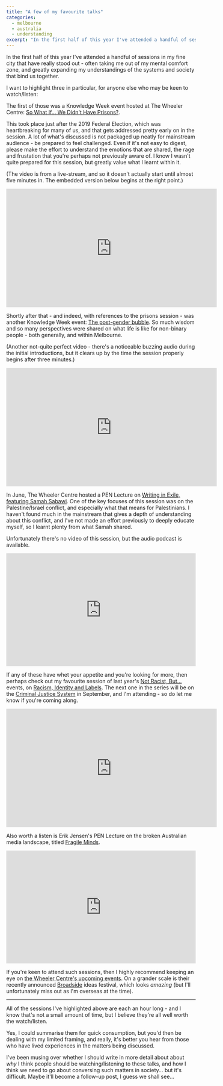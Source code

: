 ```yaml
---
title: "A few of my favourite talks"
categories:
  - melbourne
  - australia
  - understanding
excerpt: "In the first half of this year I've attended a handful of sessions in my fine city that have really stood out. I want to highlight three in particular."
---
```


In the first half of this year I've attended a handful of sessions in my fine city that have really stood out - often taking me out of my mental comfort zone, and greatly expanding my understandings of the systems and society that bind us together.

I want to highlight three in particular, for anyone else who may be keen to watch/listen:

The first of those was a Knowledge Week event hosted at The Wheeler Centre: [So What If… We Didn't Have Prisons?](https://www.wheelercentre.com/events/we-didn-t-have-prisons).

This took place just after the 2019 Federal Election, which was heartbreaking for many of us, and that gets addressed pretty early on in the session. A lot of what's discussed is not packaged up neatly for mainstream audience - be prepared to feel challenged. Even if it's not easy to digest, please make the effort to understand the emotions that are shared, the rage and frustation that you're perhaps not previously aware of. I know I wasn't quite prepared for this session, but greatly value what I learnt within it.

(The video is from a live-stream, and so it doesn't actually start until almost five minutes in. The embedded version below begins at the right point.)

<iframe width="560" height="315" src="https://www.youtube.com/embed/ialG3ye08R8?start=290" frameborder="0" allow="accelerometer; autoplay; encrypted-media; gyroscope; picture-in-picture" allowfullscreen></iframe>

Shortly after that - and indeed, with references to the prisons session - was another Knowledge Week event: [The post-gender bubble](https://mkw.melbourne.vic.gov.au/events/the-post-gender-bubble/). So much wisdom and so many perspectives were shared on what life is like for non-binary people - both generally, and within Melbourne.

(Another not-quite perfect video - there's a noticeable buzzing audio during the initial introductions, but it clears up by the time the session properly begins after three minutes.)

<iframe width="560" height="315" src="https://www.youtube.com/embed/foQBNTn3gmg?start=192" frameborder="0" allow="accelerometer; autoplay; encrypted-media; gyroscope; picture-in-picture" allowfullscreen></iframe>

In June, The Wheeler Centre hosted a PEN Lecture on [Writing in Exile, featuring Samah Sabawi](https://www.wheelercentre.com/events/samah-sabawi). One of the key focuses of this session was on the Palestine/Israel conflict, and especially what that means for Palestinians. I haven't found much in the mainstream that gives a depth of understanding about this conflict, and I've not made an effort previously to deeply educate myself, so I learnt plenty from what Samah shared.

Unfortunately there's no video of this session, but the audio podcast is available.

<iframe frameborder="0" height="300" scrolling="no" src="https://www.wheelercentre.com/embed/audio/1eece2cd-a04e-47a9-856d-63fbfc8873fb?title=Listen+to+Writing+in+Exile%3A+Samah+Sabawi" width="100%"></iframe>

If any of these have whet your appetite and you're looking for more, then perhaps check out my favourite session of last year's [Not Racist, But…](https://www.wheelercentre.com/events/series/not-racist-but) events, on [Racism, Identity and Labels](https://www.youtube.com/watch?v=HKrFBkZiCzY). The next one in the series will be on the [Criminal Justice System](https://www.wheelercentre.com/events/racism-and-the-criminal-justice-system) in September, and I'm attending - so do let me know if you're coming along.

<iframe width="560" height="315" src="https://www.youtube.com/embed/HKrFBkZiCzY" frameborder="0" allow="accelerometer; autoplay; encrypted-media; gyroscope; picture-in-picture" allowfullscreen></iframe>

Also worth a listen is Erik Jensen's PEN Lecture on the broken Australian media landscape, titled [Fragile Minds](https://www.wheelercentre.com/broadcasts/podcasts/the-wheeler-centre/pen-lecture-fragile-minds).

<iframe frameborder="0" height="300" scrolling="no" src="https://www.wheelercentre.com/embed/audio/042e14cb-c2a8-4ad5-9fa9-cbcf0e06e32b?title=Listen+to+PEN+Lecture%3A+Fragile+Minds" width="100%"></iframe>

If you're keen to attend such sessions, then I highly recommend keeping an eye on [the Wheeler Centre's upcoming events](https://www.wheelercentre.com/events). On a grander scale is their recently announced [Broadside](https://broadside.wheelercentre.com) ideas festival, which looks _amazing_ (but I'll unfortunately miss out as I'm overseas at the time).

***

All of the sessions I've highlighted above are each an hour long - and I know that's not a small amount of time, but I believe they're all well worth the watch/listen.

Yes, I could summarise them for quick consumption, but you'd then be dealing with my limited framing, and really, it's better you hear from those who have lived experiences in the matters being discussed.

I've been musing over whether I should write in more detail about about _why_ I think people should be watching/listening to these talks, and how I think we need to go about conversing such matters in society… but it's difficult. Maybe it'll become a follow-up post, I guess we shall see…
